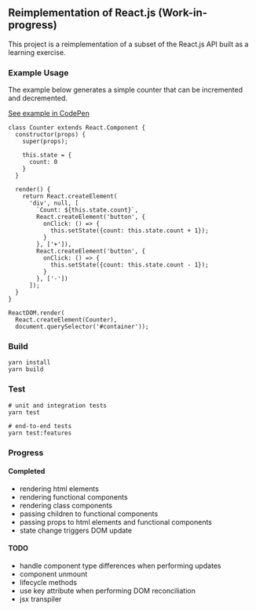 
## Reimplementation of React.js (Work-in-progress)

This project is a reimplementation of a subset of the React.js API built as a learning exercise.

### Example Usage

The example below generates a simple counter that can be incremented and decremented.

[See example in CodePen](https://codepen.io/parenparen/pen/xxKXKPv?&editable=true&editors=0010)

```
class Counter extends React.Component {
  constructor(props) {
    super(props);

    this.state = {
      count: 0
    }
  }

  render() {
    return React.createElement(
      'div', null, [
        `Count: ${this.state.count}`,
        React.createElement('button', {
          onClick: () => { 
            this.setState({count: this.state.count + 1}); 
          }
        }, ['+']),
        React.createElement('button', {
          onClick: () => { 
            this.setState({count: this.state.count - 1}); 
          }
        }, ['-'])
      ]);
  }
}

ReactDOM.render(
  React.createElement(Counter), 
  document.querySelector('#container'));
```

### Build

```
yarn install
yarn build
```

### Test

```
# unit and integration tests
yarn test

# end-to-end tests
yarn test:features
```

### Progress

#### Completed

* rendering html elements
* rendering functional components
* rendering class components
* passing children to functional components
* passing props to html elements and functional components
* state change triggers DOM update

#### TODO

* handle component type differences when performing updates
* component unmount
* lifecycle methods
* use key attribute when performing DOM reconciliation
* jsx transpiler

